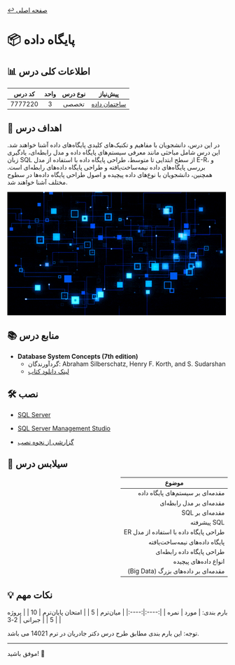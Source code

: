 
[↩️ صفحه اصلی](/README.md)

# 📦 پایگاه داده

## 📊 اطلاعات کلی درس
| کد درس | واحد | نوع درس | پیش‌نیاز |
|:------:|:----:|:-------:|:--------:|
| 7777220 |  3   | تخصصی   | [ساختمان داده](/نیمسال%203/ساختمان%20داده/README.md) |

## 🎯 اهداف درس
در این درس، دانشجویان با مفاهیم و تکنیک‌های کلیدی پایگاه‌های داده آشنا خواهند شد. این درس شامل مباحثی مانند معرفی سیستم‌های پایگاه داده و مدل رابطه‌ای، یادگیری زبان SQL از سطح ابتدایی تا متوسط، طراحی پایگاه داده با استفاده از مدل E-R، و بررسی پایگاه‌های داده نیمه‌ساخت‌یافته و طراحی پایگاه داده‌های رابطه‌ای است. همچنین، دانشجویان با نوع‌های داده پیچیده و اصول طراحی پایگاه داده‌ها در سطوح مختلف آشنا خواهند شد.


![gif](تصاویر/giphy.gif)

## 📚 منابع درس
- **Database System Concepts (7th edition)**
  - گردآورندگان: Abraham Silberschatz, Henry F. Korth, and S. Sudarshan
  - [لینک دانلود کتاب](https://dl.ebooksworld.ir/motoman/Database-System-Concepts-7th-Edition-www.EBooksWorld.ir.rar)

## 🛠️ نصب
- [SQL Server](https://www.microsoft.com/en-us/sql-server/sql-server-downloads)
- [SQL Server Management Studio](https://learn.microsoft.com/en-us/sql/ssms/download-sql-server-management-studio-ssms?view=sql-server-ver16#download-ssms)

- [گزارشی از نحوه نصب ](https://github.com/CE-SCU/scu-computer-engineering-courses/blob/main/%D9%86%DB%8C%D9%85%D8%B3%D8%A7%D9%84%205/%D9%BE%D8%A7%DB%8C%DA%AF%D8%A7%D9%87%20%D8%AF%D8%A7%D8%AF%D9%87%20%D9%87%D8%A7/%D8%AF%D8%A7%DA%A9%DB%8C%D9%88%D9%85%D9%86%D8%AA%20%D9%87%D8%A7/%D9%86%D8%B5%D8%A8.pdf)


## 📅 سیلابس درس
<div style="text-align: right; direction: rtl;">
    <table style="width: 100%; text-align: center;">
        <thead>
            <tr>
                <th>موضوع</th>
            </tr>
        </thead>
        <tbody style="text-align: right;">
            <tr>
                <td>مقدمه‌ای بر سیستم‌های پایگاه داده</td>
            </tr>
            <tr>
                <td>مقدمه‌ای بر مدل رابطه‌ای</td>
            </tr>
            <tr>
                <td>مقدمه‌ای بر SQL</td>
            </tr>
            <tr>
                <td>SQL پیشرفته</td>
            </tr>
            <tr>
                <td>طراحی پایگاه داده با استفاده از مدل ER</td>
            </tr>
            <tr>
                <td>پایگاه داده‌های نیمه‌ساخت‌یافته</td>
            </tr>
            <tr>
                <td>طراحی پایگاه داده رابطه‌ای</td>
            </tr>
            <tr>
                <td>انواع داده‌های پیچیده</td>
            </tr>
            <tr>
                <td>مقدمه‌ای بر داده‌های بزرگ (Big Data)</td>
            </tr>
        </tbody>
    </table>
</div>



<!-- ## 🔗 منابع مفید دیگر
- []() -  -->


## 💡 نکات مهم
بارم بندی:
| مورد | نمره |
|:----:|:----:|
| میان‌ترم | 5 |
| امتحان پایان‌ترم | 10 |
| پروژه‌ | 5 |
| جبرانی | 2-3 |

توجه: این بارم بندی مطابق طرح درس دکتر جادریان در ترم 14021 می باشد.

---

موفق باشید! 🚀
